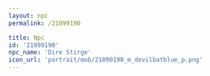 ```yaml
---
layout: npc
permalink: /21099190

title: Npc
id: '21099190'
npc_name: 'Dire Stirge'
icon_url: 'portrait/mob/21090190_m_devilbatblue_p.png'
---
```

